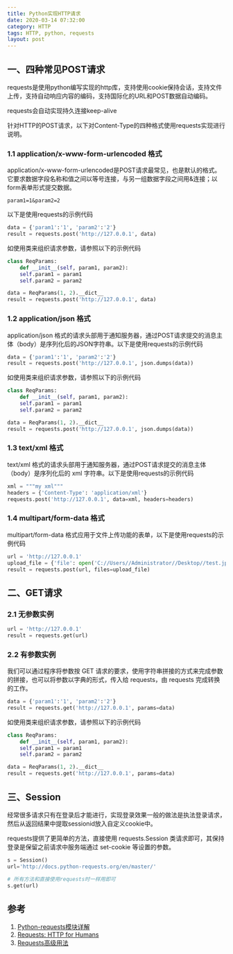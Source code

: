 ```yaml
---
title: Python实现HTTP请求
date: 2020-03-14 07:32:00
category: HTTP
tags: HTTP, python, requests
layout: post
---
```


## 一、四种常见POST请求

requests是使用python编写实现的http库，支持使用cookie保持会话，支持文件上传，支持自动响应内容的编码，支持国际化的URL和POST数据自动编码。

requests会自动实现持久连接keep-alive

针对HTTP的POST请求，以下对Content-Type的四种格式使用requests实现进行说明。

### 1.1 application/x-www-form-urlencoded 格式

application/x-www-form-urlencoded是POST请求最常见，也是默认的格式。它要求数据字段名称和值之间以等号连接，与另一组数据字段之间用&连接；以form表单形式提交数据。

```
param1=1&param2=2
```

以下是使用requests的示例代码

```python
data = {'param1':'1', 'param2':'2'}
result = requests.post('http://127.0.0.1', data)
```

如使用类来组织请求参数，请参照以下的示例代码

```python
class ReqParams:
    def __init__(self, param1, param2):
    self.param1 = param1
    self.param2 = param2

data = ReqParams(1, 2).__dict__
result = requests.post('http://127.0.0.1', data)
```

### 1.2 application/json 格式

application/json 格式的请求头部用于通知服务器，通过POST请求提交的消息主体（body）是序列化后的JSON字符串。以下是使用requests的示例代码

```python
data = {'param1':'1', 'param2':'2'}
result = requests.post('http://127.0.0.1', json.dumps(data))
```

如使用类来组织请求参数，请参照以下的示例代码

```python
class ReqParams:
    def __init__(self, param1, param2):
    self.param1 = param1
    self.param2 = param2

data = ReqParams(1, 2).__dict__
result = requests.post('http://127.0.0.1', json.dumps(data))
```

### 1.3 text/xml 格式

text/xml 格式的请求头部用于通知服务器，通过POST请求提交的消息主体（body）是序列化后的 xml 字符串。以下是使用requests的示例代码

```python
xml = """my xml"""
headers = {'Content-Type': 'application/xml'}
requests.post('http://127.0.0.1', data=xml, headers=headers)
```

### 1.4 multipart/form-data 格式

multipart/form-data 格式应用于文件上传功能的表单，以下是使用requests的示例代码

```python
url = 'http://127.0.0.1'
upload_file = {'file': open('C://Users//Administrator//Desktop//test.jpg', 'rb')}
result = requests.post(url, files=upload_file)
```

## 二、GET请求

### 2.1 无参数实例

```python
url = 'http://127.0.0.1'
result = requests.get(url)
```

### 2.2 有参数实例

我们可以通过程序将参数按 GET 请求的要求，使用字符串拼接的方式来完成参数的拼接，也可以将参数以字典的形式，传入给 requests，由 requests 完成转换的工作。

```python
data = {'param1':'1', 'param2':'2'}
result = requests.get('http://127.0.0.1', params=data)
```

如使用类来组织请求参数，请参照以下的示例代码

```python
class ReqParams:
    def __init__(self, param1, param2):
    self.param1 = param1
    self.param2 = param2

data = ReqParams(1, 2).__dict__
result = requests.get('http://127.0.0.1', params=data)
```

## 三、Session
经常很多请求只有在登录后才能进行，实现登录效果一般的做法是执法登录请求，然后从返回结果中提取sessionid放入自定义cookie中。

requests提供了更简单的方法，直接使用 requests.Session 类请求即可，其保持登录是保留之前请求中服务端通过 set-cookie 等设置的参数。

```python
s = Session()
url='http://docs.python-requests.org/en/master/'

# 所有方法和直接使用requests时一样用即可
s.get(url)
```

## 参考
1. [Python-requests模块详解](https://www.cnblogs.com/lanyinhao/p/9634742.html)
2. [Requests: HTTP for Humans](https://requests.readthedocs.io/en/master/)
3. [Requests高级用法](https://2.python-requests.org/zh_CN/latest/user/advanced.html#advanced)

